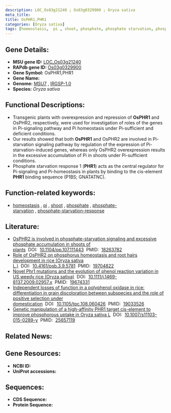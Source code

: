 ```yaml
---
description: LOC_Os03g21240 ; Os03g0329900 ; Oryza sativa
meta_title:
title: OsPHR1,PHR1
categories: [Oryza sativa]
tags: [homeostasis,  pi , shoot, phosphate, phosphate starvation, phosphate starvation response]
---
```


## Gene Details:
- **MSU gene ID:** [LOC_Os03g21240](http://rice.uga.edu/cgi-bin/ORF_infopage.cgi?orf=LOC_Os03g21240)  
- **RAPdb gene ID:** [Os03g0329900](https://rapdb.dna.affrc.go.jp/locus/?name=Os03g0329900)  
- **Gene Symbol:** OsPHR1,PHR1
- **Gene Name:**
- **Genome:**  [MSU7](http://rice.uga.edu/)&nbsp;,&nbsp;[IRGSP-1.0](https://rapdb.dna.affrc.go.jp/download/irgsp1.html)
- **Species:** *Oryza sativa*

## Functional Descriptions:
   - Transgenic plants with overexpression and repression of **OsPHR1** and OsPHR2, respectively, were used for investigation of roles of the genes in Pi-signaling pathway and Pi homeostasis under Pi-sufficient and deficient conditions.
   - Our results showed that both **OsPHR1** and OsPHR2 are involved in Pi-starvation signaling pathway by regulation of the expression of Pi-starvation-induced genes, whereas only OsPHR2 overexpression results in the excessive accumulation of Pi in shoots under Pi-sufficient conditions.
   - Phosphate starvation response 1 (**PHR1**) acts as the central regulator for Pi-signaling and Pi-homeostasis in plants by binding to the cis-element **PHR1** binding sequence (P1BS; GNATATNC).

## Function-related keywords:
   - [homeostasis](/tags/homeostasis/)&nbsp;,&nbsp;[pi](/tags/pi/)&nbsp;,&nbsp;[shoot](/tags/shoot/)&nbsp;,&nbsp;[phosphate](/tags/phosphate/)&nbsp;,&nbsp;[phosphate-starvation](/tags/phosphate-starvation/)&nbsp;,&nbsp;[phosphate-starvation-response](/tags/phosphate-starvation-response/)

## Literature:
   - [OsPHR2 is involved in phosphate-starvation signaling and excessive phosphate accumulation in shoots of plants](https://www.doi.org/10.1104/pp.107.111443)&nbsp;&nbsp;DOI:&nbsp;&nbsp;[10.1104/pp.107.111443](https://www.doi.org/10.1104/pp.107.111443)&nbsp;&nbsp;PMID:&nbsp;&nbsp;[18263782](https://pubmed.ncbi.nlm.nih.gov/18263782/)
   - [Role of OsPHR2 on phosphorus homeostasis and root hairs development in rice (Oryza sativa L.)](https://www.doi.org/10.4161/psb.3.9.5781)&nbsp;&nbsp;DOI:&nbsp;&nbsp;[10.4161/psb.3.9.5781](https://www.doi.org/10.4161/psb.3.9.5781)&nbsp;&nbsp;PMID:&nbsp;&nbsp;[19704822](https://pubmed.ncbi.nlm.nih.gov/19704822/)
   - [Novel Phr1 mutations and the evolution of phenol reaction variation in US weedy rice (Oryza sativa)](https://www.doi.org/10.1111/j.1469-8137.2009.02957.x)&nbsp;&nbsp;DOI:&nbsp;&nbsp;[10.1111/j.1469-8137.2009.02957.x](https://www.doi.org/10.1111/j.1469-8137.2009.02957.x)&nbsp;&nbsp;PMID:&nbsp;&nbsp;[19674331](https://pubmed.ncbi.nlm.nih.gov/19674331/)
   - [Independent losses of function in a polyphenol oxidase in rice: differentiation in grain discoloration between subspecies and the role of positive selection under domestication](https://www.doi.org/10.1105/tpc.108.060426)&nbsp;&nbsp;DOI:&nbsp;&nbsp;[10.1105/tpc.108.060426](https://www.doi.org/10.1105/tpc.108.060426)&nbsp;&nbsp;PMID:&nbsp;&nbsp;[19033526](https://pubmed.ncbi.nlm.nih.gov/19033526/)
   - [Genetic manipulation of a high-affinity PHR1 target cis-element to improve phosphorous uptake in Oryza sativa L](https://www.doi.org/10.1007/s11103-015-0289-y)&nbsp;&nbsp;DOI:&nbsp;&nbsp;[10.1007/s11103-015-0289-y](https://www.doi.org/10.1007/s11103-015-0289-y)&nbsp;&nbsp;PMID:&nbsp;&nbsp;[25657119](https://pubmed.ncbi.nlm.nih.gov/25657119/)

## Related News:

## Gene Resources:
- **NCBI ID:**  []()
- **UniProt accessions:** [](https://www.uniprot.org/uniprotkb//entry)

## Sequences:
- **CDS Sequence:**
- **Protein Sequence:**
